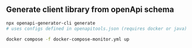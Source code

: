 ## Generate client library from openApi schema

```bash
npx openapi-generator-cli generate
# uses configs defined in openapitools.json (requires docker or java)
```

```bash
docker compose -f docker-compose-monitor.yml up
```
